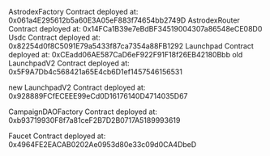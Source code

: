 AstrodexFactory Contract deployed at: 0x061a4E295612b5a60E3A05eF883f74654bb2749D
AstrodexRouter Contract deployed at: 0x14FCa1B39e7eBdBF34519004307a86548eCE08D0
Usdc Contract deployed at: 0x82254d0f8C5091E79a5433f87ca7354a88FB1292
Launchpad Contract deployed at: 0xCEadd06AE587CaD6eF922F91F18f26EB42180Bbb
old LaunchpadV2 Contract deployed at: 0x5F9A7Db4c568421a65E4cb6D1ef1457546156531

new LaunchpadV2 Contract deployed at: 0x928889FCfECEEE99eCd0D16176140D4714035D67

CampaignDAOFactory Contract deployed at: 0xb93719930F8f7a81ceF2B7D2B0717A5189993619

Faucet Contract deployed at: 0x4964FE2EACAB0202Ae0953d80e33c09d0CA4DbeD
